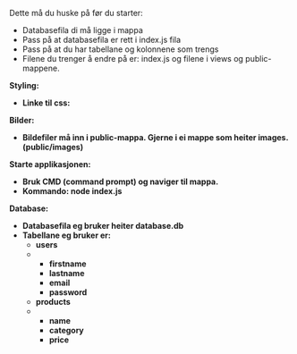 Dette må du huske på før du starter: 
* Databasefila di må ligge i mappa
* Pass på at databasefila er rett i index.js fila
* Pass på at du har tabellane og kolonnene som trengs
* Filene du trenger å endre på er: index.js og filene i views og public-mappene. 

<b>Styling:<b> 
* Linke til css: <link rel="stylesheet" href="/style.css">

Bilder: 
* Bildefiler må inn i public-mappa. Gjerne i ei mappe som heiter images. (public/images)

Starte applikasjonen: 
- Bruk CMD (command prompt) og naviger til mappa.
- Kommando: node index.js

Database: 
- Databasefila eg bruker heiter database.db
- Tabellane eg bruker er:
  * users
  *   - firstname
      - lastname
      - email
      - password
  * products
  *   - name
      - category
      - price
